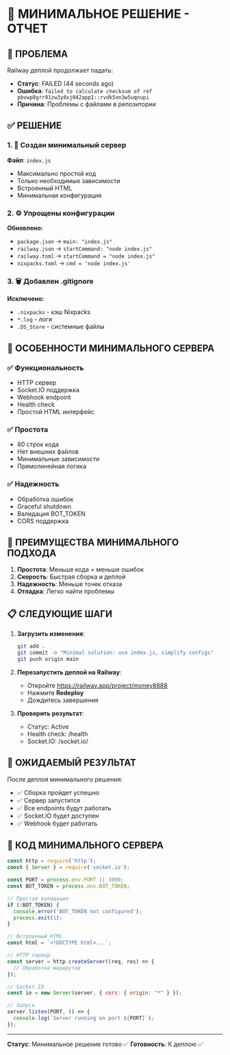 # 🎯 МИНИМАЛЬНОЕ РЕШЕНИЕ - ОТЧЕТ

## 🚨 ПРОБЛЕМА

Railway деплой продолжает падать:
- **Статус**: FAILED (44 seconds ago)
- **Ошибка**: `failed to calculate checksum of ref pbvwp8grr91zw3y8xj042app1::rvdk5xn3w5uqnupi`
- **Причина**: Проблемы с файлами в репозитории

## ✅ РЕШЕНИЕ

### 1. 🎯 Создан минимальный сервер

**Файл**: `index.js`
- Максимально простой код
- Только необходимые зависимости
- Встроенный HTML
- Минимальная конфигурация

### 2. ⚙️ Упрощены конфигурации

**Обновлено:**
- `package.json` → `main: "index.js"`
- `railway.json` → `startCommand: "node index.js"`
- `railway.toml` → `startCommand = "node index.js"`
- `nixpacks.toml` → `cmd = 'node index.js'`

### 3. 🗑️ Добавлен .gitignore

**Исключено:**
- `.nixpacks` - кэш Nixpacks
- `*.log` - логи
- `.DS_Store` - системные файлы

## 🎯 ОСОБЕННОСТИ МИНИМАЛЬНОГО СЕРВЕРА

### ✅ Функциональность
- HTTP сервер
- Socket.IO поддержка
- Webhook endpoint
- Health check
- Простой HTML интерфейс

### ✅ Простота
- 80 строк кода
- Нет внешних файлов
- Минимальные зависимости
- Прямолинейная логика

### ✅ Надежность
- Обработка ошибок
- Graceful shutdown
- Валидация BOT_TOKEN
- CORS поддержка

## 🚀 ПРЕИМУЩЕСТВА МИНИМАЛЬНОГО ПОДХОДА

1. **Простота**: Меньше кода = меньше ошибок
2. **Скорость**: Быстрая сборка и деплой
3. **Надежность**: Меньше точек отказа
4. **Отладка**: Легко найти проблемы

## 📋 СЛЕДУЮЩИЕ ШАГИ

1. **Загрузить изменения**:
   ```bash
   git add .
   git commit -m "Minimal solution: use index.js, simplify configs"
   git push origin main
   ```

2. **Перезапустить деплой на Railway**:
   - Откройте https://railway.app/project/money8888
   - Нажмите **Redeploy**
   - Дождитесь завершения

3. **Проверить результат**:
   - Статус: Active
   - Health check: /health
   - Socket.IO: /socket.io/

## 🎉 ОЖИДАЕМЫЙ РЕЗУЛЬТАТ

После деплоя минимального решения:
- ✅ Сборка пройдет успешно
- ✅ Сервер запустится
- ✅ Все endpoints будут работать
- ✅ Socket.IO будет доступен
- ✅ Webhook будет работать

## 🔧 КОД МИНИМАЛЬНОГО СЕРВЕРА

```javascript
const http = require('http');
const { Server } = require('socket.io');

const PORT = process.env.PORT || 3000;
const BOT_TOKEN = process.env.BOT_TOKEN;

// Простая валидация
if (!BOT_TOKEN) {
  console.error('BOT_TOKEN not configured');
  process.exit(1);
}

// Встроенный HTML
const html = `<!DOCTYPE html>...`;

// HTTP сервер
const server = http.createServer((req, res) => {
  // Обработка маршрутов
});

// Socket.IO
const io = new Server(server, { cors: { origin: "*" } });

// Запуск
server.listen(PORT, () => {
  console.log(`Server running on port ${PORT}`);
});
```

---

**Статус**: Минимальное решение готово ✅
**Готовность**: К деплою ✅
